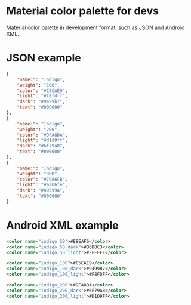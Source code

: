 # Material color palette for devs
Material color palette in development format, such as JSON and Android XML.

# JSON example
```json
{
    "name:": "Indigo",
    "weight": "100",
    "color": "#C5CAE9",
    "light": "#f8fdff",
    "dark": "#9499b7",
    "text": "#000000"
},
{
    "name:": "Indigo",
    "weight": "200",
    "color": "#9FA8DA",
    "light": "#d1d9ff",
    "dark": "#6f79a8",
    "text": "#000000"
},
{
    "name:": "Indigo",
    "weight": "300",
    "color": "#7986CB",
    "light": "#aab6fe",
    "dark": "#49599a",
    "text": "#000000"
}
```

# Android XML example
```xml
<color name="indigo_50">#E8EAF6</color>
<color name="indigo_50_dark">#B6B8C3</color>
<color name="indigo_50_light">#FFFFFF</color>

<color name="indigo_100">#C5CAE9</color>
<color name="indigo_100_dark">#9499B7</color>
<color name="indigo_100_light">#F8FDFF</color>

<color name="indigo_200">#9FA8DA</color>
<color name="indigo_200_dark">#6F79A8</color>
<color name="indigo_200_light">#D1D9FF</color>
```